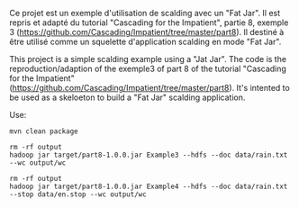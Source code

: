 ﻿Ce projet est un exemple d'utilisation de scalding avec un "Fat Jar". Il est repris et adapté du tutorial "Cascading for the Impatient", partie 8, exemple 3 (https://github.com/Cascading/Impatient/tree/master/part8). Il destiné à être utilisé comme un squelette d'application scalding en mode "Fat Jar".

This project is a simple scalding example using a "Jat Jar". The code is the reproduction/adaption of the exemple3 of part 8 of the tutorial "Cascading for the Impatient" (https://github.com/Cascading/Impatient/tree/master/part8). It's intented to be used as a skeloeton to build a "Fat Jar" scalding application.

Use:

    mvn clean package

    rm -rf output
    hadoop jar target/part8-1.0.0.jar Example3 --hdfs --doc data/rain.txt --wc output/wc
    
    rm -rf output
    hadoop jar target/part8-1.0.0.jar Example4 --hdfs --doc data/rain.txt --stop data/en.stop --wc output/wc
